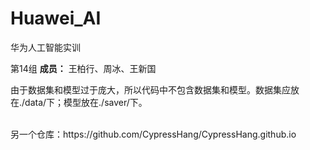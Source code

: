 # 								Huawei_AI
华为人工智能实训  

第14组
**成员：** 王柏行、周冰、王新国  


由于数据集和模型过于庞大，所以代码中不包含数据集和模型。数据集应放在./data/下；模型放在./saver/下。  


<br/>
另一个仓库：https://github.com/CypressHang/CypressHang.github.io
